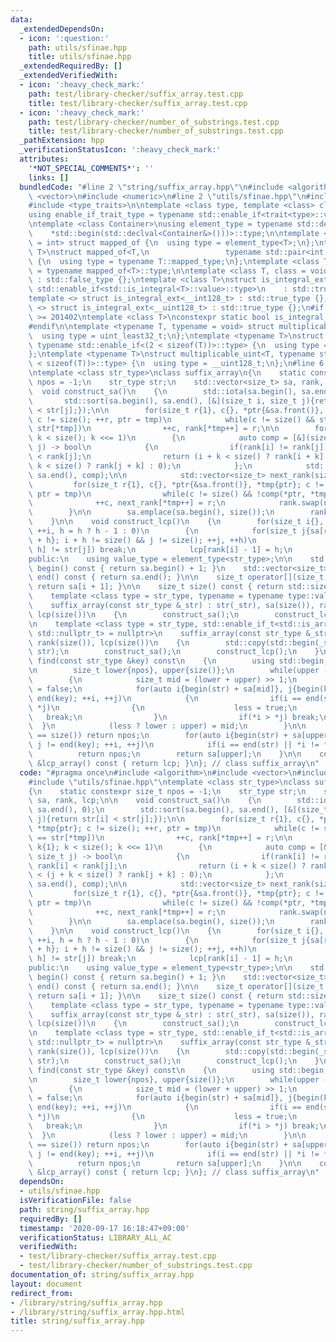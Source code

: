 ```yaml
---
data:
  _extendedDependsOn:
  - icon: ':question:'
    path: utils/sfinae.hpp
    title: utils/sfinae.hpp
  _extendedRequiredBy: []
  _extendedVerifiedWith:
  - icon: ':heavy_check_mark:'
    path: test/library-checker/suffix_array.test.cpp
    title: test/library-checker/suffix_array.test.cpp
  - icon: ':heavy_check_mark:'
    path: test/library-checker/number_of_substrings.test.cpp
    title: test/library-checker/number_of_substrings.test.cpp
  _pathExtension: hpp
  _verificationStatusIcon: ':heavy_check_mark:'
  attributes:
    '*NOT_SPECIAL_COMMENTS*': ''
    links: []
  bundledCode: "#line 2 \"string/suffix_array.hpp\"\n#include <algorithm>\n#include\
    \ <vector>\n#include <numeric>\n#line 2 \"utils/sfinae.hpp\"\n#include <cstdint>\n\
    #include <type_traits>\n\ntemplate <class type, template <class> class trait>\n\
    using enable_if_trait_type = typename std::enable_if<trait<type>::value>::type;\n\
    \ntemplate <class Container>\nusing element_type = typename std::decay<decltype(\n\
    \    *std::begin(std::declval<Container&>()))>::type;\n\ntemplate <class T, class\
    \ = int> struct mapped_of {\n  using type = element_type<T>;\n};\ntemplate <class\
    \ T>\nstruct mapped_of<T,\n                 typename std::pair<int, typename T::mapped_type>::first_type>\
    \ {\n  using type = typename T::mapped_type;\n};\ntemplate <class T> using mapped_type\
    \ = typename mapped_of<T>::type;\n\ntemplate <class T, class = void> struct is_integral_ext\
    \ : std::false_type {};\ntemplate <class T>\nstruct is_integral_ext<\n    T, typename\
    \ std::enable_if<std::is_integral<T>::value>::type>\n    : std::true_type {};\n\
    template <> struct is_integral_ext<__int128_t> : std::true_type {};\ntemplate\
    \ <> struct is_integral_ext<__uint128_t> : std::true_type {};\n#if __cplusplus\
    \ >= 201402\ntemplate <class T>\nconstexpr static bool is_integral_ext_v = is_integral_ext<T>::value;\n\
    #endif\n\ntemplate <typename T, typename = void> struct multiplicable_uint {\n\
    \  using type = uint_least32_t;\n};\ntemplate <typename T>\nstruct multiplicable_uint<T,\
    \ typename std::enable_if<(2 < sizeof(T))>::type> {\n  using type = uint_least64_t;\n\
    };\ntemplate <typename T>\nstruct multiplicable_uint<T, typename std::enable_if<(4\
    \ < sizeof(T))>::type> {\n  using type = __uint128_t;\n};\n#line 6 \"string/suffix_array.hpp\"\
    \ntemplate <class str_type>\nclass suffix_array\n{\n    static constexpr size_t\
    \ npos = -1;\n    str_type str;\n    std::vector<size_t> sa, rank, lcp;\n\n  \
    \  void construct_sa()\n    {\n        std::iota(sa.begin(), sa.end(), 0);\n \
    \       std::sort(sa.begin(), sa.end(), [&](size_t i, size_t j){return str[i]\
    \ < str[j];});\n\n        for(size_t r{1}, c{}, *ptr{&sa.front()}, *tmp{ptr};\
    \ c != size(); ++r, ptr = tmp)\n            while(c != size() && str[*ptr] ==\
    \ str[*tmp])\n                ++c, rank[*tmp++] = r;\n\n        for(size_t k{1};\
    \ k < size(); k <<= 1)\n        {\n            auto comp = [&](size_t i, size_t\
    \ j) -> bool\n            {\n                if(rank[i] != rank[j]) return rank[i]\
    \ < rank[j];\n                return (i + k < size() ? rank[i + k] : 0) < (j +\
    \ k < size() ? rank[j + k] : 0);\n            };\n            std::sort(sa.begin(),\
    \ sa.end(), comp);\n\n            std::vector<size_t> next_rank(size());\n   \
    \         for(size_t r{1}, c{}, *ptr{&sa.front()}, *tmp{ptr}; c != size(); ++r,\
    \ ptr = tmp)\n                while(c != size() && !comp(*ptr, *tmp))\n      \
    \              ++c, next_rank[*tmp++] = r;\n            rank.swap(next_rank);\n\
    \        }\n\n        sa.emplace(sa.begin(), size());\n        rank.emplace_back(0);\n\
    \    }\n\n    void construct_lcp()\n    {\n        for(size_t i{}, h{}; i != size();\
    \ ++i, h = h ? h - 1 : 0)\n        {\n            for(size_t j{sa[rank[i] - 1]\
    \ + h}; i + h != size() && j != size(); ++j, ++h)\n                if(str[i +\
    \ h] != str[j]) break;\n            lcp[rank[i] - 1] = h;\n        }\n    }\n\n\
    public:\n    using value_type = element_type<str_type>;\n\n    std::vector<size_t>::const_iterator\
    \ begin() const { return sa.begin() + 1; }\n    std::vector<size_t>::const_iterator\
    \ end() const { return sa.end(); }\n\n    size_t operator[](size_t i) const {\
    \ return sa[i + 1]; }\n\n    size_t size() const { return std::size(str); }\n\n\
    \    template <class type = str_type, typename = typename type::value_type>\n\
    \    suffix_array(const str_type &_str) : str(_str), sa(size()), rank(size()),\
    \ lcp(size())\n    {\n        construct_sa();\n        construct_lcp();\n    }\n\
    \n    template <class type = str_type, std::enable_if_t<std::is_array<type>::value,\
    \ std::nullptr_t> = nullptr>\n    suffix_array(const str_type &_str) : sa(size()),\
    \ rank(size()), lcp(size())\n    {\n        std::copy(std::begin(_str), std::end(_str),\
    \ str);\n        construct_sa();\n        construct_lcp();\n    }\n\n    size_t\
    \ find(const str_type &key) const\n    {\n        using std::begin; using std::end;\n\
    \n        size_t lower{npos}, upper{size()};\n        while(upper - lower > 1)\n\
    \        {\n            size_t mid = (lower + upper) >> 1;\n            bool less\
    \ = false;\n            for(auto i{begin(str) + sa[mid]}, j{begin(key)}; j !=\
    \ end(key); ++i, ++j)\n            {\n                if(i == end(str) || *i <\
    \ *j)\n                {\n                    less = true;\n                 \
    \   break;\n                }\n                if(*i > *j) break;\n          \
    \  }\n            (less ? lower : upper) = mid;\n        }\n\n        if(upper\
    \ == size()) return npos;\n        for(auto i{begin(str) + sa[upper]}, j{begin(key)};\
    \ j != end(key); ++i, ++j)\n            if(i == end(str) || *i != *j)\n      \
    \          return npos;\n        return sa[upper];\n    }\n\n    const std::vector<size_t>\
    \ &lcp_array() const { return lcp; }\n}; // class suffix_array\n"
  code: "#pragma once\n#include <algorithm>\n#include <vector>\n#include <numeric>\n\
    #include \"utils/sfinae.hpp\"\ntemplate <class str_type>\nclass suffix_array\n\
    {\n    static constexpr size_t npos = -1;\n    str_type str;\n    std::vector<size_t>\
    \ sa, rank, lcp;\n\n    void construct_sa()\n    {\n        std::iota(sa.begin(),\
    \ sa.end(), 0);\n        std::sort(sa.begin(), sa.end(), [&](size_t i, size_t\
    \ j){return str[i] < str[j];});\n\n        for(size_t r{1}, c{}, *ptr{&sa.front()},\
    \ *tmp{ptr}; c != size(); ++r, ptr = tmp)\n            while(c != size() && str[*ptr]\
    \ == str[*tmp])\n                ++c, rank[*tmp++] = r;\n\n        for(size_t\
    \ k{1}; k < size(); k <<= 1)\n        {\n            auto comp = [&](size_t i,\
    \ size_t j) -> bool\n            {\n                if(rank[i] != rank[j]) return\
    \ rank[i] < rank[j];\n                return (i + k < size() ? rank[i + k] : 0)\
    \ < (j + k < size() ? rank[j + k] : 0);\n            };\n            std::sort(sa.begin(),\
    \ sa.end(), comp);\n\n            std::vector<size_t> next_rank(size());\n   \
    \         for(size_t r{1}, c{}, *ptr{&sa.front()}, *tmp{ptr}; c != size(); ++r,\
    \ ptr = tmp)\n                while(c != size() && !comp(*ptr, *tmp))\n      \
    \              ++c, next_rank[*tmp++] = r;\n            rank.swap(next_rank);\n\
    \        }\n\n        sa.emplace(sa.begin(), size());\n        rank.emplace_back(0);\n\
    \    }\n\n    void construct_lcp()\n    {\n        for(size_t i{}, h{}; i != size();\
    \ ++i, h = h ? h - 1 : 0)\n        {\n            for(size_t j{sa[rank[i] - 1]\
    \ + h}; i + h != size() && j != size(); ++j, ++h)\n                if(str[i +\
    \ h] != str[j]) break;\n            lcp[rank[i] - 1] = h;\n        }\n    }\n\n\
    public:\n    using value_type = element_type<str_type>;\n\n    std::vector<size_t>::const_iterator\
    \ begin() const { return sa.begin() + 1; }\n    std::vector<size_t>::const_iterator\
    \ end() const { return sa.end(); }\n\n    size_t operator[](size_t i) const {\
    \ return sa[i + 1]; }\n\n    size_t size() const { return std::size(str); }\n\n\
    \    template <class type = str_type, typename = typename type::value_type>\n\
    \    suffix_array(const str_type &_str) : str(_str), sa(size()), rank(size()),\
    \ lcp(size())\n    {\n        construct_sa();\n        construct_lcp();\n    }\n\
    \n    template <class type = str_type, std::enable_if_t<std::is_array<type>::value,\
    \ std::nullptr_t> = nullptr>\n    suffix_array(const str_type &_str) : sa(size()),\
    \ rank(size()), lcp(size())\n    {\n        std::copy(std::begin(_str), std::end(_str),\
    \ str);\n        construct_sa();\n        construct_lcp();\n    }\n\n    size_t\
    \ find(const str_type &key) const\n    {\n        using std::begin; using std::end;\n\
    \n        size_t lower{npos}, upper{size()};\n        while(upper - lower > 1)\n\
    \        {\n            size_t mid = (lower + upper) >> 1;\n            bool less\
    \ = false;\n            for(auto i{begin(str) + sa[mid]}, j{begin(key)}; j !=\
    \ end(key); ++i, ++j)\n            {\n                if(i == end(str) || *i <\
    \ *j)\n                {\n                    less = true;\n                 \
    \   break;\n                }\n                if(*i > *j) break;\n          \
    \  }\n            (less ? lower : upper) = mid;\n        }\n\n        if(upper\
    \ == size()) return npos;\n        for(auto i{begin(str) + sa[upper]}, j{begin(key)};\
    \ j != end(key); ++i, ++j)\n            if(i == end(str) || *i != *j)\n      \
    \          return npos;\n        return sa[upper];\n    }\n\n    const std::vector<size_t>\
    \ &lcp_array() const { return lcp; }\n}; // class suffix_array\n"
  dependsOn:
  - utils/sfinae.hpp
  isVerificationFile: false
  path: string/suffix_array.hpp
  requiredBy: []
  timestamp: '2020-09-17 16:18:47+09:00'
  verificationStatus: LIBRARY_ALL_AC
  verifiedWith:
  - test/library-checker/suffix_array.test.cpp
  - test/library-checker/number_of_substrings.test.cpp
documentation_of: string/suffix_array.hpp
layout: document
redirect_from:
- /library/string/suffix_array.hpp
- /library/string/suffix_array.hpp.html
title: string/suffix_array.hpp
---
```

